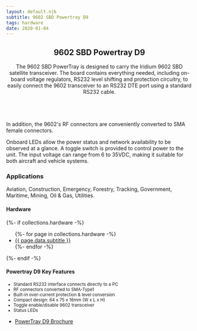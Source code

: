 ```yaml
---
layout: default.njk
subtitle: 9602 SBD Powertray D9
tags: hardware
date: 2020-01-04
---
```


<!-- Main -->
<div class="wrapper style1">
	<div class="container">
		<header class="major">
			<h2>9602 SBD Powertray D9</h2>
			<p>The 9602 SBD PowerTray is designed to carry the Iridium 9602 SBD satellite transceiver. The board contains everything needed, 
				including on-board voltage regulators, RS232 level shifting and protection circuitry, to easily connect the 9602 transceiver to 
				an RS232 DTE port using a standard RS232 cable.</p>
		</header>
		<div class="row gtr-150">
			<div class="col-8 col-12-medium">
				<!-- Content -->
				<section>
					<span class="image fit"><img src="/img/powertray_d9.jpg" alt=""></span>
					<p>In addition, the 9602's RF connectors are conveniently converted to SMA female connectors.</p>
					<p>Onboard LEDs allow the power status and network availability to be observed at a glance. 
						A toggle switch is provided to control power to the unit. The input voltage can range from 6 to 35VDC, making it suitable 
						for both aircraft and vehicle systems.</p>
					<h3>Applications</h3>
						<p>Aviation, Construction, Emergency, Forestry, Tracking, Government, Maritime, Mining, Oil & Gas, Utilities.</p>
				</section>
			</div>
			<div class="col-4 col-12-medium">
				<!-- Sidebar -->
				<section>
					<h4>Hardware</h4>
					{%- if collections.hardware -%}
					<ul>
						{%- for page in collections.hardware -%}
						<li><a href="{{ page.url }}">{{ page.data.subtitle }}</a></li>
						{%- endfor -%}
					</ul>
					{%- endif -%}
				</section>
				<section>
					<h4>Powertray D9 Key Features</h4>
					<small>
						<ul>
							<li>Standard RS232 interface connects directly to a PC</li>
							<li>RF connectors converted to SMA-Type1</li>
							<li>Built-in over-current protection & level conversion</li>
							<li>Compact design: 64 x 75 x 16mm (W x L x H)</li>
							<li>Toggle enable/disable 9602 transceiver</li>
							<li>Status LEDs</li>
						</ul>
					</small>
					<footer>
						<ul class="actions">
							<li><a href="/downloads/fluxcon_9602_powertray_d9.pdf" target="_blank" rel="noopener noreferer" class="button icon solid fa-download">PowerTray D9 Brochure</a></li>
						</ul>
					</footer>
				</section>
			</div>
		</div>
	</div>
</div>
